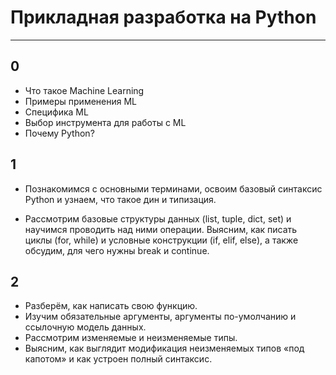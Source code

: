 # Прикладная разработка на Python

---
## 0
+ Что такое Machine Learning
+ Примеры применения ML
+ Специфика ML
+ Выбор инструмента для работы с ML
+ Почему Python?

## 1

+ Познакомимся с основными терминами, освоим базовый синтаксис Python и узнаем, что такое дин и типизация. 

+ Рассмотрим базовые структуры данных (list, tuple, dict, set) и научимся проводить над ними операции. Выясним, как писать циклы (for, while) и условные конструкции (if, elif, else), а также обсудим, для чего нужны break и continue.

## 2
+ Разберём, как написать свою функцию. 
+ Изучим обязательные аргументы, аргументы по-умолчанию и ссылочную модель данных. 
+ Рассмотрим изменяемые и неизменяемые типы.
+ Выясним, как выглядит модификация неизменяемых типов «под капотом» и как устроен полный синтаксис.